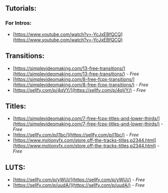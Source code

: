 
## Tutorials:

### For Intros:
- [https://www.youtube.com/watch?v=-YcJxEBfQCQ](https://www.youtube.com/watch?v=-YcJxEBfQCQ)

## Transitions:
- [https://simplevideomaking.com/13-free-transitions/](https://simplevideomaking.com/13-free-transitions/) - _Free_
- [https://simplevideomaking.com/8-free-fcpx-transitions/](https://simplevideomaking.com/8-free-fcpx-transitions/) - _Free_
- [https://sellfy.com/p/4qVY/](https://sellfy.com/p/4qVY/) - _Free_

## Titles:
- [https://simplevideomaking.com/7-free-fcpx-titles-and-lower-thirds/](https://simplevideomaking.com/7-free-fcpx-titles-and-lower-thirds/) - _Free_
- [https://sellfy.com/p/l1bc/](https://sellfy.com/p/l1bc/) - _Free_
- [https://www.motionvfx.com/store,off-the-tracks-titles,p2344.html](https://www.motionvfx.com/store,off-the-tracks-titles,p2344.html) - _Free_

## LUTS:
- [https://sellfy.com/p/yWUi/](https://sellfy.com/p/yWUi/) - _Free_
- [https://sellfy.com/p/uudA/](https://sellfy.com/p/uudA/) - _Free_